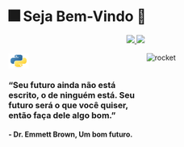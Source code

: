  # 🎆 Seja Bem-Vindo 🎇

<div align="center">
  <a href="https://github.com/leonardoPetruncko">
  <img height="160" src="https://github-readme-stats.vercel.app/api?username=leonardoPetruncko&show_icons=true&theme=slateorange&include_all_commits=true&count_private=true"/>
    <img height="160" src="https://github-readme-stats.vercel.app/api/top-langs/?username=leonardoPetruncko&langs_count=15&theme=slateorange"/>
  </div>

  <div style="display: inline_block"><br>
  <img align="center" alt="Theus-py" height="30" width="40" src="https://raw.githubusercontent.com/devicons/devicon/master/icons/python/python-original.svg">
  <a><img align="right" alt="rocket" height="180" width="230" src="https://media.giphy.com/media/26tOVYyDDVtxY6gr6/giphy.gif"></a>
</div>
  

 ### “Seu futuro ainda não está escrito, o de ninguém está. Seu futuro será o que você quiser, então faça dele algo bom.”
  ####                                                                            - Dr. Emmett Brown, Um bom futuro.
  
